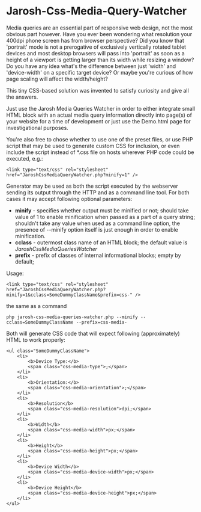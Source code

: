# Jarosh-Css-Media-Query-Watcher

Media queries are an essential part of responsive web design, not the most obvious part however.
Have you ever been wondering what resolution your 400dpi phone screen has from browser perspective? Did you know that 'portrait' mode is not a prerogative of exclusively vertically rotated tablet devices and most desktop browsers will pass into 'portrait' as soon as a height of a viewport is getting larger than its width while resizing a window? Do you have any idea what's the difference between just 'width' and 'device-width' on a specific target device? Or maybe you're curious of how page scaling will affect the width/height?

This tiny CSS-based solution was invented to satisfy curiosity and give all the answers.

Just use the Jarosh Media Queries Watcher in order to either integrate small HTML block with an actual media query information directly into page(s) of your website for a time of development or just use the Demo.html page for investigational purposes.

You're also free to chose whether to use one of the preset files, or use PHP script that may be used to generate custom CSS for inclusion, or even include the script instead of *.css file on hosts wherever PHP code could be executed, e.g.:

    <link type="text/css" rel="stylesheet" href="JaroshCssMediaQueryWatcher.php?minify=1" />

Generator may be used as both the script executed by the webserver sending its output through the HTTP and as a command line tool. For both cases it may accept following optional parameters:

 - **minify** - specifies whether  output must be minified or not; should take value of 1 to enable minification when passed as a part of a query string; shouldn't take any value when used as a command line option, the presence of --minify option itself is just enough  in order to enable minification.
 - **cclass** - outermost class name of an HTML block;  the default value is *JaroshCssMediaQueriesWatcher*
 - **prefix** - prefix of classes of internal informational blocks; empty by default;

Usage:

    <link type="text/css" rel="stylesheet" href="JaroshCssMediaQueryWatcher.php?minify=1&cclass=SomeDummyClassName&prefix=css-" />

the same as a command

    php jarosh-css-media-queries-watcher.php --minify --cclass=SomeDummyClassName --prefix=css-media-

Both will generate CSS code that will expect following (approximately) HTML to work properly:

    <ul class="SomeDummyClassName">
        <li>
            <b>Device Type:</b>
            <span class="css-media-type">;</span>
        </li>
        <li>
            <b>Orientation:</b>
            <span class="css-media-orientation">;</span>
        </li>
        <li>
            <b>Resolution</b>
            <span class="css-media-resolution">dpi;</span>
        </li>
        <li>
            <b>Width</b>
            <span class="css-media-width">px;</span>
        </li>
        <li>
            <b>Height</b>
            <span class="css-media-height">px;</span>
        </li>
        <li>
            <b>Device Width</b>
            <span class="css-media-device-width">px;</span>
        </li>
        <li>
            <b>Device Height</b>
            <span class="css-media-device-height">px;</span>
        </li>
    </ul>

